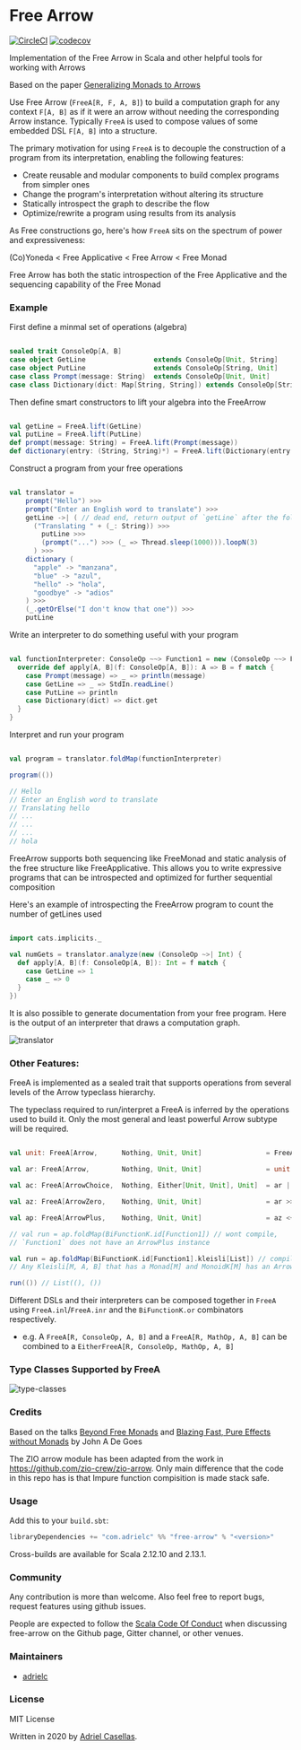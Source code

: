 # Free Arrow

[![CircleCI](https://circleci.com/gh/adrielc/free-arrow/tree/master.svg?style=svg)](https://circleci.com/gh/adrielc/free-arrow/tree/master)
[![codecov](https://codecov.io/gh/adrielc/free-arrow/branch/master/graphs/badge.svg)](https://codecov.io/gh/adrielc/free-arrow)

Implementation of the Free Arrow in Scala and other helpful tools for working with Arrows

Based on the paper [Generalizing Monads to Arrows](http://www.cse.chalmers.se/~rjmh/Papers/arrows.pdf)

Use Free Arrow (`FreeA[R, F, A, B]`) to build a computation graph for any context `F[A, B]` as if it were an arrow
without needing the corresponding Arrow instance. Typically `FreeA` is used to compose
values of some embedded DSL `F[A, B]` into a structure.

The primary motivation for using `FreeA` is to decouple the construction of a program
from its interpretation, enabling the following features:

-  Create reusable and modular components to build complex programs from simpler ones
-  Change the program's interpretation without altering its structure
-  Statically introspect the graph to describe the flow
-  Optimize/rewrite a program using results from its analysis
 
As Free constructions go, here's how `FreeA` sits on the spectrum of power and expressiveness:

(Co)Yoneda < Free Applicative < Free Arrow < Free Monad

Free Arrow has both the static introspection of the Free Applicative and the sequencing capability of the Free Monad

### Example

First define a minmal set of operations (algebra)

```scala

sealed trait ConsoleOp[A, B]
case object GetLine                 extends ConsoleOp[Unit, String]
case object PutLine                 extends ConsoleOp[String, Unit]
case class Prompt(message: String)  extends ConsoleOp[Unit, Unit]
case class Dictionary(dict: Map[String, String]) extends ConsoleOp[String, Option[String]]

``` 

Then define smart constructors to lift your algebra into the FreeArrow


```scala

val getLine = FreeA.lift(GetLine)
val putLine = FreeA.lift(PutLine)
def prompt(message: String) = FreeA.lift(Prompt(message))
def dictionary(entry: (String, String)*) = FreeA.lift(Dictionary(entry.toMap))

```  

Construct a program from your free operations 

```scala

val translator = 
    prompt("Hello") >>>
    prompt("Enter an English word to translate") >>>
    getLine ->| ( // dead end, return output of `getLine` after the following
      ("Translating " + (_: String)) >>>
        putLine >>>
        (prompt("...") >>> (_ => Thread.sleep(1000))).loopN(3)
      ) >>>
    dictionary (
      "apple" -> "manzana",
      "blue" -> "azul",
      "hello" -> "hola",
      "goodbye" -> "adios"
    ) >>> 
    (_.getOrElse("I don't know that one")) >>>
    putLine

```

Write an interpreter to do something useful with your program

```scala

val functionInterpreter: ConsoleOp ~~> Function1 = new (ConsoleOp ~~> Function1) {
  override def apply[A, B](f: ConsoleOp[A, B]): A => B = f match {
    case Prompt(message) => _ => println(message)
    case GetLine => _ => StdIn.readLine()
    case PutLine => println
    case Dictionary(dict) => dict.get
  }
}

```

Interpret and run your program

```scala

val program = translator.foldMap(functionInterpreter)

program(())

// Hello
// Enter an English word to translate
// Translating hello
// ...
// ...
// ...
// hola
```

FreeArrow supports both sequencing like FreeMonad and static analysis
of the free structure like FreeApplicative. This allows you to write 
expressive programs that can be introspected and optimized for further
sequential composition

Here's an example of introspecting the FreeArrow program to count the 
number of getLines used

```scala

import cats.implicits._

val numGets = translator.analyze(new (ConsoleOp ~>| Int) {
  def apply[A, B](f: ConsoleOp[A, B]): Int = f match {
    case GetLine => 1
    case _ => 0
  }
})

```

It is also possible to generate documentation from your free program.
Here is the output of an interpreter that draws a computation graph. 

![translator](docs/translator.png)
 
 
### Other Features:

FreeA is implemented as a sealed trait that supports operations from several levels of the Arrow
typeclass hierarchy. 
    
The typeclass required to run/interpret a FreeA is inferred by the operations
used to build it. Only the most general and least powerful Arrow subtype will be required.

```scala

val unit: FreeA[Arrow,      Nothing, Unit, Unit]                = FreeA.id[Unit]

val ar: FreeA[Arrow,        Nothing, Unit, Unit]                = unit >>> unit

val ac: FreeA[ArrowChoice,  Nothing, Either[Unit, Unit], Unit]  = ar ||| ar

val az: FreeA[ArrowZero,    Nothing, Unit, Unit]                = ar >>> zeroArrow[Unit, Unit]

val ap: FreeA[ArrowPlus,    Nothing, Unit, Unit]                = az <+> ar <+> ar

// val run = ap.foldMap(BiFunctionK.id[Function1]) // wont compile, 
// `Function1` does not have an ArrowPlus instance

val run = ap.foldMap(BiFunctionK.id[Function1].kleisli[List]) // compiles
// Any Kleisli[M, A, B] that has a Monad[M] and MonoidK[M] has an ArrowPlus[Kleisli[M, ?, ?]] instance

run(()) // List((), ())

```    

Different DSLs and their interpreters can be composed together in `FreeA` using 
 `FreeA.inl`/`FreeA.inr` and the `BiFunctionK.or` combinators respectively.
    
   - e.g. A `FreeA[R, ConsoleOp, A, B]` and a `FreeA[R, MathOp, A, B]` can be combined to a
    `EitherFreeA[R, ConsoleOp, MathOp, A, B]`
    
### Type Classes Supported by FreeA

![type-classes](docs/Arrow%20Hierarchy.png)


### Credits

Based on the talks [Beyond Free Monads](https://www.youtube.com/watch?v=A-lmrvsUi2Y) and [Blazing Fast, Pure Effects without Monads](https://www.youtube.com/watch?v=L8AEj6IRNEE) by John A De Goes

The ZIO arrow module has been adapted from the work in https://github.com/zio-crew/zio-arrow. Only main difference that the code in this repo has is that
Impure function compisition is made stack safe.


### Usage

Add this to your `build.sbt`:

```scala
libraryDependencies += "com.adrielc" %% "free-arrow" % "<version>"
```

Cross-builds are available for Scala 2.12.10 and 2.13.1.

### Community

Any contribution is more than welcome. Also feel free to report bugs, request features using github issues.

People are expected to follow the [Scala Code Of Conduct](https://www.scala-lang.org/conduct/) when discussing free-arrow on the Github page, Gitter channel, or other venues.

### Maintainers

* [adrielc](https://github.com/adrielc)

### License

MIT License

Written in 2020 by [Adriel Casellas](https://github.com/adrielc).
